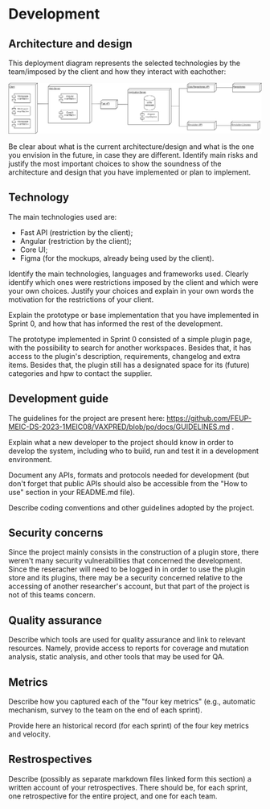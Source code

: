 # Development

## Architecture and design

This deployment diagram represents the selected technologies by the team/imposed by the client and how they interact with eachother:

![deployment_diagram](https://github.com/FEUP-MEIC-DS-2023-1MEIC08/VAXPRED/blob/po/docs/deployment_diagram.drawio.png)

Be clear about what is the current architecture/design and what is the one you envision in the future, in case they are different. 
Identify main risks and justify the most important choices to show the soundness of the architecture and design that you have implemented or plan to implement.


## Technology

The main technologies used are:
* Fast API (restriction by the client);
* Angular (restriction by the client);
* Core UI;
* Figma (for the mockups, already being used by the client).

Identify the main technologies, languages and frameworks used. Clearly identify which ones were restrictions imposed by the client and which were your own choices. Justify your choices and explain in your own words the motivation for the restrictions of your client.

Explain the prototype or base implementation that you have implemented in Sprint 0, and how that has informed the rest of the development.

The prototype implemented in Sprint 0 consisted of a simple plugin page, with the possibility to search for another workspaces. Besides that, it has access to the plugin's description, requirements, changelog and extra items. Besides that, the plugin still has a designated space for its (future) categories and hpw to contact the supplier.


##  Development guide

The guidelines for the project are present here: https://github.com/FEUP-MEIC-DS-2023-1MEIC08/VAXPRED/blob/po/docs/GUIDELINES.md .

Explain what a new developer to the project should know in order to develop the system, including who to build, run and test it in a development environment. 

Document any APIs, formats and protocols needed for development (but don't forget that public APIs should also be accessible from the "How to use" section in your README.md file).

Describe coding conventions and other guidelines adopted by the project.


## Security concerns

Since the project mainly consists in the construction of a plugin store, there weren't many security vulnerabilities that concerned the development. Since the reseracher will need to be logged in in order to use the plugin store and its plugins, there may be a security concerned relative to the accessing of another researcher's account, but that part of the project is not of this teams concern.


## Quality assurance

Describe which tools are used for quality assurance and link to relevant resources. Namely, provide access to reports for coverage and mutation analysis, static analysis, and other tools that may be used for QA.


## Metrics

Describe how you captured each of the "four key metrics" (e.g., automatic mechanism, survey to the team on the end of each sprint).

Provide here an historical record (for each sprint) of the four key metrics and velocity.


## Restrospectives

Describe (possibly as separate markdown files linked form this section) a written account of your retrospectives. There should be, for each sprint, one retrospective for the entire project, and one for each team.
